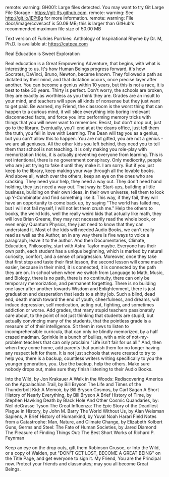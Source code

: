remote: warning: GH001: Large files detected. You may want to try Git Large File Storage - https://git-lfs.github.com.
remote: warning: See http://git.io/iEPt8g for more information.
remote: warning: File docs/image/cover.xcf is 50.09 MB; this is larger than GitHub's recommended maximum file size of 50.00 MB



Text version of Furkies Purrkies: Anthology of Inspirational Rhyme by Dr. M, Ph.D. is available at: https://catpea.com

Real Education is Sweet Exploration

Real education is a Great Empowering Adventure,
that begins, with what is interesting to us.
It's how Human Beings progress forward,
it's how Socrates, DaVinci, Bruno, Newton, became known.
They followed a path as dictated by their mind,
and that dictation occurs, once precise layer after another.
You can become a genius within 10 years,
but this is not a race, it is best to take 30 years.
Thirty is perfect.
Don't worry, the schools are broken,
they are exactly as worthless as you think they are.
Grades are an insult to your mind,
and teachers will spew all kinds of nonsense but they just want to get paid.
Be warned, my Friend,
the classroom is the worst thing that can happen to a curious mind,
it will slice everything into boring irrelevant disconnected facts,
and force you into performing memory tricks with things that you will never want to remember.
Resist, but don't drop out,
just go to the library.
Eventually, you'll end at at the deans office,
just tell them the truth, you fell in love with Learning.
The Dean will tag you as a genius,
but you can't allow this to happen.
You are not gifted, you are not a genius - we are all geniuses.
All the other kids you left behind,
they need you to tell them that school is not teaching.
It is only making you role-play with memorization tricks,
it is actually preventing everyone from learning.
This is not intentional,
there is no government conspiracy.
Only mediocrity, people who are just trying to fake it until they make it.
I am sorry.
But if you just keep to the library,
keep making your way through all the lovable books.
And above all, watch over the others,
keep an eye on the ones who are cracking.
They need your help,
they need a way out.
They don't need hand holding,
they just need a way out.
That way is: Start-ups, building a little business,
building on their own ideas, in their own universe,
tell them to look up Y-Combinator and find something like it.
This way, if they fail, they will have an opportunity to come back up,
by saying "The world has failed me, but I will not fail myself, I will not let them crush me."
Help the others to books, the weird kids, well the really weird kids that actually like math,
they will love Brian Greene, they may not necessarily read the whole book,
or even enjoy Quantum Physics, they just need to know that they can understand it.
Most of the kids will needed Audio Books,
we can't really read as well as the Author,
an in any way there is five ways to voice a paragraph, leave it to the author.
And then Documentaries, Climate, Education, Philosophy,
start with Astra Taylor maybe.
Everyone has their own path, each student has a unique beginning,
which is marked by natural curiosity, comfort, and a sense of progression.
Moreover, once they take that first step and taste their first lesson,
the second lesson will come much easier, because in their mind,
it is connected, it is connected by the path they are on.
In school when when we switch from Language to Math, Music, and Biology,
there is no path, there is no continuity, there can only be temporary memorization,
and permanent forgetting.
There is no building one layer after another towards Wisdom and Enlightenment,
there is just graduation and desperation that leads to a shitty job.
Such a blind, dead end, death march toward the end of youth, cheerfulness, and dreams,
will induce depression, self medication, acting out, fighting, and sometimes addiction or worse.
Add grades, that many stupid teachers passionately care about,
to the point of not just thinking that students are stupid,
but actually convincing many of the students,
that the pointless grade is a measure of of their intelligence.
Sit them in rows to listen to incomprehensible curricula,
that can only be blindly memorized, by a half crazed madman.
Sprinkle in a bunch of bullies,
with a mix of not-my-problem teachers that can only proclaim "Life isn't fair for us all."
And, then when they come home, add parents that punish them for no longer having any respect left for them.
It is not just schools that were created to try to help you,
there is a backup,
countless writers writing specifically to you the younger generation, you.
Use the backup,
help the others.
Make sure nobody drops out,
make sure they finish listening to their Audio Books.

Into the Wild, by Jon Krakauer
A Walk in the Woods: Rediscovering America on the Appalachian Trail, by Bill Bryson
The Life and Times of the Thunderbolt Kid: A Memoir, by Bill Bryson
Cosmos, by Carl Sagan
A Short History of Nearly Everything, by Bill Bryson
A Brief History of Time, by Stephen Hawking
Death by Black Hole And Other Cosmic Quandaries, by: Neil deGrasse Tyson
The Great Influenza: The Epic Story of the Deadliest Plague in History, by John M. Barry
The World Without Us, by Alan Weisman
Sapiens, A Brief History of Humankind, by Yuval Noah Harari
Field Notes from a Catastrophe: Man, Nature, and Climate Change, by Elizabeth Kolbert
Guns, Germs and Steel: The Fate of Human Societies, by Jared Diamond
The Pleasure of Finding Things Out: The Best Short Works of Richard P. Feynman

Keep an eye on the drop outs, gift them Robinson Crusoe, or Into the Wild, or a copy of Walden,
put "DON'T GET LOST, BECOME A GREAT BEING" on the Title Page, and get everyone to sign it.
My Friend,
You are the Principal now.
Protect your friends and classmates;
may you all become Great Beings.
